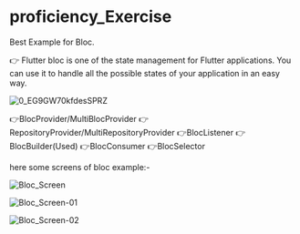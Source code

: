 # proficiency_Exercise
 Best Example for Bloc.

 👉  Flutter bloc is one of the state management for Flutter applications. You can use it to handle all the possible states of your application in an easy way.
 
 ![0_EG9GW70kfdesSPRZ](https://github.com/vishwajeetbharti/proficiency_Exercise/assets/71969138/b8b165d4-63d9-43b3-a9ad-6b14d6be826d)
 
 👉BlocProvider/MultiBlocProvider
 👉RepositoryProvider/MultiRepositoryProvider
 👉BlocListener
 👉BlocBuilder(Used)
 👉BlocConsumer
 👉BlocSelector

 here some screens of bloc example:-

 
 ![Bloc_Screen](https://github.com/vishwajeetbharti/proficiency_Exercise/assets/71969138/ab80b6ef-04e9-4648-a302-03dc689545b8)

 ![Bloc_Screen-01](https://github.com/vishwajeetbharti/proficiency_Exercise/assets/71969138/576f9d5b-b1c8-408b-82c6-0f8a72ee88e9)

![Bloc_Screen-02](https://github.com/vishwajeetbharti/proficiency_Exercise/assets/71969138/43221c7d-13df-4a55-ae08-628682007345)


